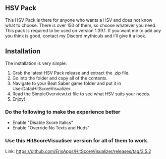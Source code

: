  ## HSV Pack

This HSV Pack is there for anyone who wants a HSV and does not know what to choose.
There is over 150 of them, so choose whatever you need. This pack is required to be used on version 1.39.1.
If you want me to add any you think is good, contact my Discord mythiculs and I'll give it a look.

## Installation

The installation is very simple:

1. Grab the latest HSV Pack release and extract the .zip file.
2. Go into the folder and copy all of the contents.
3. Navigate to your Beat Saber game folder and put it in UserData\HitScoreVisualizer.
4. Read the SimpleOverview.txt file to see what HSV suits your needs.
5. Enjoy!

### Do the following to make the experience better

- Enable "Disable Score Italics"
- Enable "Override No Texts and Huds"

### Use this HitScoreVisualiser version for all of them to work.
Link: https://github.com/ErisApps/HitScoreVisualizer/releases/tag/3.5.2
